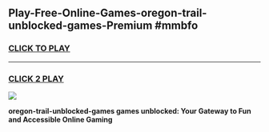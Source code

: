 
## Play-Free-Online-Games-oregon-trail-unblocked-games-Premium #mmbfo
<h3>
<a href="https://premium.freeplayer.one?title=oregon-trail-unblocked-games&ref=8M">CLICK TO PLAY</a></h3>
<hr>

<h3>
<a href="https://premium.freeplayer.one?title=oregon-trail-unblocked-games&ref=8M">CLICK 2 PLAY</a>
  
</h3>

<a href="https://premium.freeplayer.one?title=oregon-trail-unblocked-games&ref=8M"><img src="https://clearcache.store/games.png"></a>


**oregon-trail-unblocked-games games unblocked: Your Gateway to Fun and Accessible Online Gaming**
